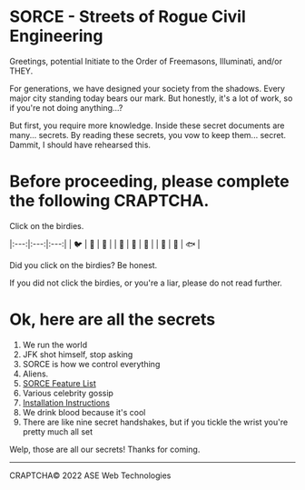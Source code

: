 ﻿#	SORCE - Streets of Rogue Civil Engineering
Greetings, potential Initiate to the Order of Freemasons, Illuminati, and/or THEY.

For generations, we have designed your society from the shadows. Every major city standing today bears our mark. But honestly, it's a lot of work, so if you're not doing anything...?

But first, you require more knowledge. Inside these secret documents are many... secrets. By reading these secrets, you vow to keep them... secret. Dammit, I should have rehearsed this.

#	Before proceeding, please complete the following CRAPTCHA. 
Click on the birdies.

|:---:|:---:|:---:|
|  🐦  |  🐖  |  🦉  |
|  🐄  |  🐊  |  🦚  |
|  🐇  |  🐧  |  🐟  |

Did you click on the birdies? Be honest. 

If you did not click the birdies, or you're a liar, please do not read further.

#	Ok, here are all the secrets

1. We run the world
2. JFK shot himself, stop asking
3. SORCE is how we control everything
4. Aliens.
5. [SORCE Feature List](/MD/2.0.%20Features.md)
6. Various celebrity gossip
7. [Installation Instructions](/MD/1.0.%20Installation.md)
8. We drink blood because it's cool
9. There are like nine secret handshakes, but if you tickle the wrist you're pretty much all set

Welp, those are all our secrets! Thanks for coming.

___

CRAPTCHA© 2022 ASE Web Technologies